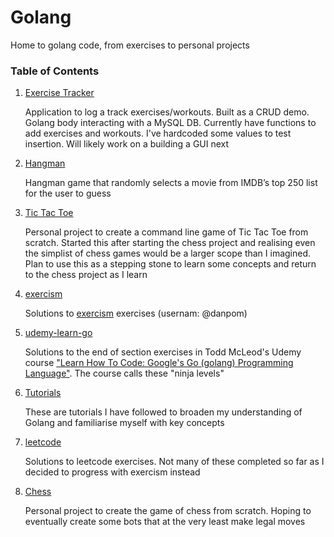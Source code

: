 # Golang
Home to golang code, from exercises to personal projects

### Table of Contents
1. [Exercise Tracker](https://github.com/danpom/golang/tree/main/exercise-tracker)
	
	Application to log a track exercises/workouts. Built as a CRUD demo. Golang body interacting with a MySQL DB. 
	Currently have functions to add exercises and workouts. I've hardcoded some values to test insertion. Will likely work on a building a GUI next

2. [Hangman](https://github.com/danpom/golang/tree/main/hangman)
	
	Hangman game that randomly selects a movie from IMDB’s top 250 list for the user to guess

3. [Tic Tac Toe](https://github.com/danpom/golang/tree/main/tic-tac-toe)

	Personal project to create a command line game of Tic Tac Toe from scratch.
	Started this after starting the chess project and realising even the simplist of chess games would be a larger scope than I imagined.
	Plan to use this as a stepping stone to learn some concepts and return to the chess project as I learn

4. [exercism](https://github.com/danpom/golang/tree/main/exercism)

	Solutions to [exercism](https://exercism.org/tracks/go/exercises) exercises (usernam: @danpom)

5. [udemy-learn-go](https://github.com/danpom/golang/tree/main/udemy-learn-go)

	Solutions to the end of section exercises in Todd McLeod's Udemy course ["Learn How To Code: Google's Go (golang) Programming Language"](https://www.udemy.com/course/learn-how-to-code/). The course calls these "ninja levels"
	
6. [Tutorials](https://github.com/danpom/golang/tree/main/tutorials)
	
	These are tutorials I have followed to broaden my understanding of Golang and familiarise myself with key concepts

7. [leetcode](https://github.com/danpom/golang/tree/main/leetcode)

	Solutions to leetcode exercises. Not many of these completed so far as I decided to progress with exercism instead

6. [Chess](https://github.com/danpom/golang/tree/main/chess)

	Personal project to create the game of chess from scratch. Hoping to eventually create some bots that at the very least make legal moves
